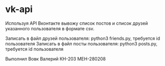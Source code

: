 # vk-api
Используя API Вконтакте вывожу список постов и список друзей указанного пользователя в формате csv.

Записать в файл друзей пользователя: python3 friends.py, требуется id пользователя
Записать в файл посты пользователя: python3 posts.py, требуется id пользователя

Выполнил Вовк Валерий КН-203 МЕН-280208
